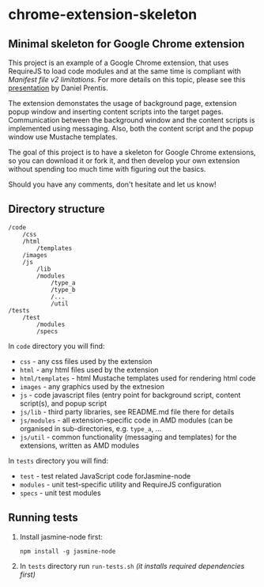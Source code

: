 # chrome-extension-skeleton

## Minimal skeleton for Google Chrome extension

This project is an example of a Google Chrome extension, that uses RequireJS
to load code modules and at the same time is compliant with *Manifest file v2
limitations*. For more details on this topic, please see this
[presentation](http://prezi.com/rodnyr5awftr/requirejs-in-chrome-extensions/)
by Daniel Prentis.

The extension demonstates the usage of background page, extension popup window
and inserting content scripts into the target pages. Communication between the
background window and the content scripts is implemented using messaging. Also,
both the content script and the popup window use Mustache templates.

The goal of this project is to have a skeleton for Google Chrome extensions, so
you can download it or fork it, and then develop your own extension without
spending too much time with figuring out the basics.

Should you have any comments, don't hesitate and let us know!


## Directory structure

    /code
        /css
        /html
            /templates
        /images
        /js
            /lib
            /modules
                /type_a
                /type_b
                /...
                /util
    /tests
        /test
            /modules
            /specs

In `code` directory you will find:
*	`css` - any css files used by the extension
* `html` - any html files used by the extension
* `html/templates` - html Mustache templates used for rendering html code
* `images` - any graphics used by the extnesion
* `js` - code javascript files (entry point for background script, content
script(s), and popup script
* `js/lib` - third party libraries, see README.md file there for details
* `js/modules` - all extension-specific code in AMD modules (can be
organised in sub-directories, e.g. `type_a`, ...
* `js/util` - common functionality (messaging and templates) for the
extensions, written as AMD modules

In `tests` directory you will find:
*	`test` - test related JavaScript code forJasmine-node
*	`modules` - unit test-specific utility and RequireJS configuration
*	`specs` - unit test modules


## Running tests

1. Install jasmine-node first:

    `npm install -g jasmine-node`

2. In `tests` directory run `run-tests.sh` *(it installs required dependencies first)*

